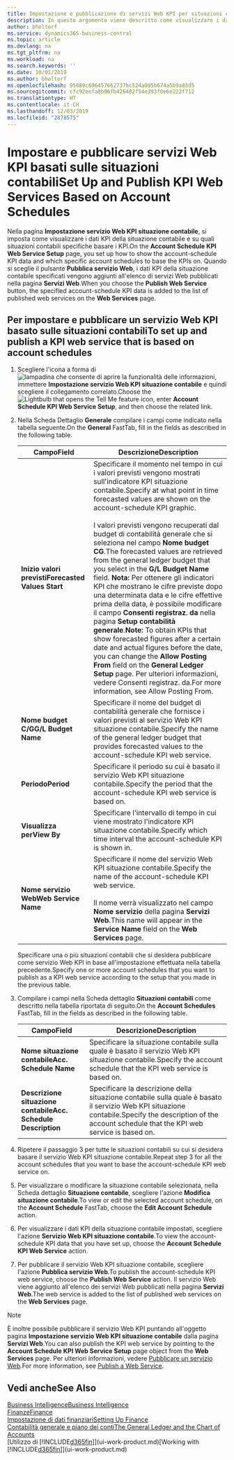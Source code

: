 ```yaml
---
title: Impostazione e pubblicazione di servizi Web KPI per situazioni contabili | Microsoft Docs
description: In questo argomento viene descritto come visualizzare i dati KPI della situazione contabile in base alle situazioni contabili specifiche.
author: bholtorf
ms.service: dynamics365-business-central
ms.topic: article
ms.devlang: na
ms.tgt_pltfrm: na
ms.workload: na
ms.search.keywords: ''
ms.date: 10/01/2019
ms.author: bholtorf
ms.openlocfilehash: 95089c696457662737bc524a095b674a5b9a83d5
ms.sourcegitcommit: cfc92eefa8b06fb426482f54e393f0e6e222f712
ms.translationtype: HT
ms.contentlocale: it-CH
ms.lasthandoff: 12/03/2019
ms.locfileid: "2878575"
---
```

# <a name="set-up-and-publish-kpi-web-services-based-on-account-schedules"></a><span data-ttu-id="4476d-103">Impostare e pubblicare servizi Web KPI basati sulle situazioni contabili</span><span class="sxs-lookup"><span data-stu-id="4476d-103">Set Up and Publish KPI Web Services Based on Account Schedules</span></span>
<span data-ttu-id="4476d-104">Nella pagina **Impostazione servizio Web KPI situazione contabile**, si imposta come visualizzare i dati KPI della situazione contabile e su quali situazioni contabili specifiche basare i KPI.</span><span class="sxs-lookup"><span data-stu-id="4476d-104">On the **Account Schedule KPI Web Service Setup** page, you set up how to show the account-schedule KPI data and which specific account schedules to base the KPIs on.</span></span> <span data-ttu-id="4476d-105">Quando si sceglie il pulsante **Pubblica servizio Web**, i dati KPI della situazione contabile specificati vengono aggiunti all'elenco di servizi Web pubblicati nella pagina **Servizi Web**.</span><span class="sxs-lookup"><span data-stu-id="4476d-105">When you choose the **Publish Web Service** button, the specified account-schedule KPI data is added to the list of published web services on the **Web Services** page.</span></span>  

## <a name="to-set-up-and-publish-a-kpi-web-service-that-is-based-on-account-schedules"></a><span data-ttu-id="4476d-106">Per impostare e pubblicare un servizio Web KPI basato sulle situazioni contabili</span><span class="sxs-lookup"><span data-stu-id="4476d-106">To set up and publish a KPI web service that is based on account schedules</span></span>  
1.  <span data-ttu-id="4476d-107">Scegliere l'icona a forma di ![lampadina che consente di aprire la funzionalità delle informazioni](media/ui-search/search_small.png "Informazioni sull'operazione che si desidera eseguire"), immettere **Impostazione servizio Web KPI situazione contabile** e quindi scegliere il collegamento correlato.</span><span class="sxs-lookup"><span data-stu-id="4476d-107">Choose the ![Lightbulb that opens the Tell Me feature](media/ui-search/search_small.png "Tell me what you want to do") icon, enter **Account Schedule KPI Web Service Setup**, and then choose the related link.</span></span>  
2.  <span data-ttu-id="4476d-108">Nella Scheda Dettaglio **Generale** compilare i campi come indicato nella tabella seguente.</span><span class="sxs-lookup"><span data-stu-id="4476d-108">On the **General** FastTab, fill in the fields as described in the following table.</span></span>  

    |<span data-ttu-id="4476d-109">Campo</span><span class="sxs-lookup"><span data-stu-id="4476d-109">Field</span></span>|<span data-ttu-id="4476d-110">Descrizione</span><span class="sxs-lookup"><span data-stu-id="4476d-110">Description</span></span>|  
    |---------------------------------|---------------------------------------|  
    |<span data-ttu-id="4476d-111">**Inizio valori previsti**</span><span class="sxs-lookup"><span data-stu-id="4476d-111">**Forecasted Values Start**</span></span>|<span data-ttu-id="4476d-112">Specificare il momento nel tempo in cui i valori previsti vengono mostrati sull'indicatore KPI situazione contabile.</span><span class="sxs-lookup"><span data-stu-id="4476d-112">Specify at what point in time forecasted values are shown on the account-schedule KPI graphic.</span></span><br /><br /> <span data-ttu-id="4476d-113">I valori previsti vengono recuperati dal budget di contabilità generale che si seleziona nel campo **Nome budget CG**.</span><span class="sxs-lookup"><span data-stu-id="4476d-113">The forecasted values are retrieved from the general ledger budget that you select in the **G/L Budget Name** field.</span></span> <span data-ttu-id="4476d-114">**Nota:**  Per ottenere gli indicatori KPI che mostrano le cifre previste dopo una determinata data e le cifre effettive prima della data, è possibile modificare il campo **Consenti registraz. da** nella pagina **Setup contabilità generale**.</span><span class="sxs-lookup"><span data-stu-id="4476d-114">**Note:**  To obtain KPIs that show forecasted figures after a certain date and actual figures before the date, you can change the **Allow Posting From** field on the **General Ledger Setup** page.</span></span> <span data-ttu-id="4476d-115">Per ulteriori informazioni, vedere Consenti registraz. da.</span><span class="sxs-lookup"><span data-stu-id="4476d-115">For more information, see Allow Posting From.</span></span>|  
    |<span data-ttu-id="4476d-116">**Nome budget C/G**</span><span class="sxs-lookup"><span data-stu-id="4476d-116">**G/L Budget Name**</span></span>|<span data-ttu-id="4476d-117">Specificare il nome del budget di contabilità generale che fornisce i valori previsti al servizio Web KPI situazione contabile.</span><span class="sxs-lookup"><span data-stu-id="4476d-117">Specify the name of the general ledger budget that provides forecasted values to the account-schedule KPI web service.</span></span>|  
    |<span data-ttu-id="4476d-118">**Periodo**</span><span class="sxs-lookup"><span data-stu-id="4476d-118">**Period**</span></span>|<span data-ttu-id="4476d-119">Specificare il periodo su cui è basato il servizio Web KPI situazione contabile.</span><span class="sxs-lookup"><span data-stu-id="4476d-119">Specify the period that the account-schedule KPI web service is based on.</span></span>|  
    |<span data-ttu-id="4476d-120">**Visualizza per**</span><span class="sxs-lookup"><span data-stu-id="4476d-120">**View By**</span></span>|<span data-ttu-id="4476d-121">Specificare l'intervallo di tempo in cui viene mostrato l'indicatore KPI situazione contabile.</span><span class="sxs-lookup"><span data-stu-id="4476d-121">Specify which time interval the account-schedule KPI is shown in.</span></span>|  
    |<span data-ttu-id="4476d-122">**Nome servizio Web**</span><span class="sxs-lookup"><span data-stu-id="4476d-122">**Web Service Name**</span></span>|<span data-ttu-id="4476d-123">Specificare il nome del servizio Web KPI situazione contabile.</span><span class="sxs-lookup"><span data-stu-id="4476d-123">Specify the name of the account-schedule KPI web service.</span></span><br /><br /> <span data-ttu-id="4476d-124">Il nome verrà visualizzato nel campo **Nome servizio** della pagina **Servizi Web**.</span><span class="sxs-lookup"><span data-stu-id="4476d-124">This name will appear in the **Service Name** field on the **Web Services** page.</span></span>|  

    <span data-ttu-id="4476d-125">Specificare una o più situazioni contabili che si desidera pubblicare come servizio Web KPI in base all'impostazione effettuata nella tabella precedente.</span><span class="sxs-lookup"><span data-stu-id="4476d-125">Specify one or more account schedules that you want to publish as a KPI web service according to the setup that you made in the previous table.</span></span>  

3.  <span data-ttu-id="4476d-126">Compilare i campi nella Scheda dettaglio **Situazioni contabili** come descritto nella tabella riportata di seguito.</span><span class="sxs-lookup"><span data-stu-id="4476d-126">On the **Account Schedules** FastTab, fill in the fields as described in the following table.</span></span>  

    |<span data-ttu-id="4476d-127">Campo</span><span class="sxs-lookup"><span data-stu-id="4476d-127">Field</span></span>|<span data-ttu-id="4476d-128">Descrizione</span><span class="sxs-lookup"><span data-stu-id="4476d-128">Description</span></span>|  
    |---------------------------------|---------------------------------------|  
    |<span data-ttu-id="4476d-129">**Nome situazione contabile**</span><span class="sxs-lookup"><span data-stu-id="4476d-129">**Acc. Schedule Name**</span></span>|<span data-ttu-id="4476d-130">Specificare la situazione contabile sulla quale è basato il servizio Web KPI situazione contabile.</span><span class="sxs-lookup"><span data-stu-id="4476d-130">Specify the account schedule that the KPI web service is based on.</span></span>|  
    |<span data-ttu-id="4476d-131">**Descrizione situazione contabile**</span><span class="sxs-lookup"><span data-stu-id="4476d-131">**Acc. Schedule Description**</span></span>|<span data-ttu-id="4476d-132">Specificare la descrizione della situazione contabile sulla quale è basato il servizio Web KPI situazione contabile.</span><span class="sxs-lookup"><span data-stu-id="4476d-132">Specify the description of the account schedule that the KPI web service is based on.</span></span>|  

4.  <span data-ttu-id="4476d-133">Ripetere il passaggio 3 per tutte le situazioni contabili su cui si desidera basare il servizio Web KPI situazione contabile.</span><span class="sxs-lookup"><span data-stu-id="4476d-133">Repeat step 3 for all the account schedules that you want to base the account-schedule KPI web service on.</span></span>  
5.  <span data-ttu-id="4476d-134">Per visualizzare o modificare la situazione contabile selezionata, nella Scheda dettaglio **Situazione contabile**, scegliere l'azione **Modifica situazione contabile**.</span><span class="sxs-lookup"><span data-stu-id="4476d-134">To view or edit the selected account schedule, on the **Account Schedule** FastTab, choose the **Edit Account Schedule** action.</span></span>  
6.  <span data-ttu-id="4476d-135">Per visualizzare i dati KPI della situazione contabile impostati, scegliere l'azione **Servizio Web KPI situazione contabile**.</span><span class="sxs-lookup"><span data-stu-id="4476d-135">To view the account-schedule KPI data that you have set up, choose the **Account Schedule KPI Web Service** action.</span></span>  
7.  <span data-ttu-id="4476d-136">Per pubblicare il servizio Web KPI situazione contabile, scegliere l'azione **Pubblica servizio Web**.</span><span class="sxs-lookup"><span data-stu-id="4476d-136">To publish the account-schedule KPI web service, choose the **Publish Web Service** action.</span></span> <span data-ttu-id="4476d-137">Il servizio Web viene aggiunto all'elenco dei servizi Web pubblicati nella pagina **Servizi Web**.</span><span class="sxs-lookup"><span data-stu-id="4476d-137">The web service is added to the list of published web services on the **Web Services** page.</span></span>  

> [!NOTE]  
>  <span data-ttu-id="4476d-138">È inoltre possibile pubblicare il servizio Web KPI puntando all'oggetto pagina **Impostazione servizio Web KPI situazione contabile** dalla pagina **Servizi Web**.</span><span class="sxs-lookup"><span data-stu-id="4476d-138">You can also publish the KPI web service by pointing to the **Account Schedule KPI Web Service Setup** page object from the **Web Services** page.</span></span> <span data-ttu-id="4476d-139">Per ulteriori informazioni, vedere [Pubblicare un servizio Web](across-how-publish-web-service.md).</span><span class="sxs-lookup"><span data-stu-id="4476d-139">For more information, see [Publish a Web Service](across-how-publish-web-service.md).</span></span>  

## <a name="see-also"></a><span data-ttu-id="4476d-140">Vedi anche</span><span class="sxs-lookup"><span data-stu-id="4476d-140">See Also</span></span>  
[<span data-ttu-id="4476d-141">Business Intelligence</span><span class="sxs-lookup"><span data-stu-id="4476d-141">Business Intelligence</span></span>](bi.md)  
[<span data-ttu-id="4476d-142">Finanze</span><span class="sxs-lookup"><span data-stu-id="4476d-142">Finance</span></span>](finance.md)  
[<span data-ttu-id="4476d-143">Impostazione di dati finanziari</span><span class="sxs-lookup"><span data-stu-id="4476d-143">Setting Up Finance</span></span>](finance-setup-finance.md)  
[<span data-ttu-id="4476d-144">Contabilità generale e piano dei conti</span><span class="sxs-lookup"><span data-stu-id="4476d-144">The General Ledger and the Chart of Accounts</span></span>](finance-general-ledger.md)  
<span data-ttu-id="4476d-145">[Utilizzo di [!INCLUDE[d365fin](includes/d365fin_md.md)]](ui-work-product.md)</span><span class="sxs-lookup"><span data-stu-id="4476d-145">[Working with [!INCLUDE[d365fin](includes/d365fin_md.md)]](ui-work-product.md)</span></span>
